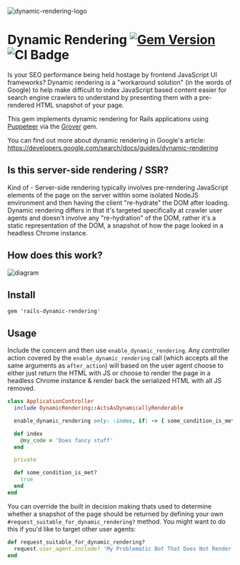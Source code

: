 ![dynamic-rendering-logo](https://user-images.githubusercontent.com/2643026/94681334-28e48f80-031b-11eb-8dd5-010e6e23500c.png)

# Dynamic Rendering [![Gem Version](https://badge.fury.io/rb/rails-dynamic-rendering.svg)](https://badge.fury.io/rb/rails-dynamic-rendering) ![CI Badge](https://github.com/tricycle/rails-dynamic-rendering/workflows/RSpec%20Test%20Suite/badge.svg)

Is your SEO performance being held hostage by frontend JavaScript UI frameworks? Dynamic rendering is a "workaround solution" (in the words of Google) to help make difficult to index JavaScript based content easier for search engine crawlers to understand by presenting them with a pre-rendered HTML snapshot of your page.

This gem implements dynamic rendering for Rails applications using [Puppeteer](https://github.com/puppeteer/puppeteer) via the [Grover](https://github.com/Studiosity/grover) gem.

You can find out more about dynamic rendering in Google's article:
https://developers.google.com/search/docs/guides/dynamic-rendering

## Is this server-side rendering / SSR?

Kind of - Server-side rendering typically involves pre-rendering JavaScript elements of the page on the server within some isolated NodeJS environment and then having the client "re-hydrate" the DOM after loading. Dynamic rendering differs in that it's targeted specifically at crawler user agents and doesn't involve any "re-hydration" of the DOM, rather it's a static representation of the DOM, a snapshot of how the page looked in a headless Chrome instance.

## How does this work?

![diagram](https://user-images.githubusercontent.com/2643026/94683948-39970480-031f-11eb-9ea7-e90a03b0529b.jpg)

## Install

`gem 'rails-dynamic-rendering'`

## Usage

Include the concern and then use `enable_dynamic_rendering`. Any controller action covered by the `enable_dynamic_rendering` call (which accepts all the same arguments as `after_action`) will based on the user agent choose to either just return the HTML with JS or choose to render the page in a headless Chrome instance & render back the serialized HTML with all JS removed.

```ruby
class ApplicationController
  include DynamicRendering::ActsAsDynamicallyRenderable

  enable_dynamic_rendering only: :index, if: -> { some_condition_is_met? }

  def index
    @my_code = 'Does fancy stuff'
  end

  private

  def some_condition_is_met?
    true
  end
end

```

You can override the built in decision making thats used to determine whether a snapshot of the page should be returned by defining your own `#request_suitable_for_dynamic_rendering?` method. You might want to do this if you'd like to target other user agents:

```ruby
def request_suitable_for_dynamic_rendering?
  request.user_agent.include? 'My Problematic Bot That Does Not Render JS Content'
end
```
